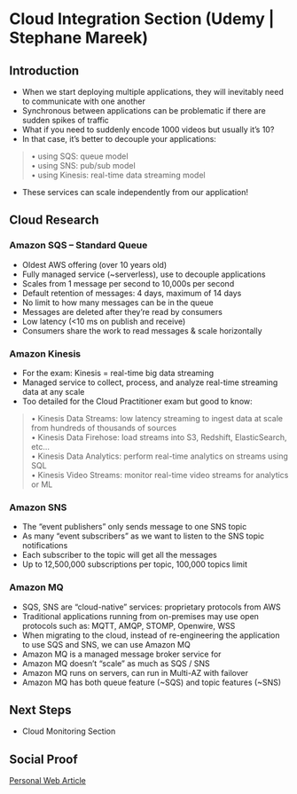 
# Cloud Integration Section (Udemy | Stephane Mareek)

## Introduction
- When we start deploying multiple applications, they will inevitably need 
to communicate with one another
- Synchronous between applications can be problematic if there are 
sudden spikes of traffic
- What if you need to suddenly encode 1000 videos but usually it’s 10?
- In that case, it’s better to decouple your applications: 
>• using SQS: queue model
<br>• using SNS: pub/sub model
<br>• using Kinesis: real-time data streaming model
- These services can scale independently from our application!

## Cloud Research

### Amazon SQS – Standard Queue
- Oldest AWS offering (over 10 years old)
- Fully managed service (~serverless), use to decouple applications
- Scales from 1 message per second to 10,000s per second
- Default retention of messages: 4 days, maximum of 14 days
- No limit to how many messages can be in the queue
- Messages are deleted after they’re read by consumers
- Low latency (<10 ms on publish and receive)
- Consumers share the work to read messages & scale horizontally

### Amazon Kinesis
- For the exam: Kinesis = real-time big data streaming
- Managed service to collect, process, and analyze real-time streaming 
data at any scale
- Too detailed for the Cloud Practitioner exam but good to know:
>• Kinesis Data Streams: low latency streaming to ingest data at scale from 
hundreds of thousands of sources
<br>• Kinesis Data Firehose: load streams into S3, Redshift, ElasticSearch, etc…
<br>• Kinesis Data Analytics: perform real-time analytics on streams using SQL
<br>• Kinesis Video Streams: monitor real-time video streams for analytics or ML

### Amazon SNS
- The “event publishers” only sends message to one SNS topic
- As many “event subscribers” as we want to listen to the SNS topic notifications
- Each subscriber to the topic will get all the messages
- Up to 12,500,000 subscriptions per topic, 100,000 topics limit

### Amazon MQ
- SQS, SNS are “cloud-native” services: proprietary protocols from AWS
- Traditional applications running from on-premises may use open protocols such as: MQTT, AMQP, STOMP, Openwire, WSS
- When migrating to the cloud, instead of re-engineering the application to use SQS and SNS, we can use Amazon MQ 
- Amazon MQ is a managed message broker service for
- Amazon MQ doesn’t “scale” as much as SQS / SNS
- Amazon MQ runs on servers, can run in Multi-AZ with failover
- Amazon MQ has both queue feature (~SQS) and topic features (~SNS)


## Next Steps

- Cloud Monitoring Section

## Social Proof

[Personal Web Article](https://afifurrohman-id.github.io/article/100DaysOfCloud/cloud.html)
